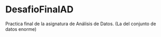 # DesafioFinalAD
Practica final de la asignatura de Análisis de Datos. (La del conjunto de datos enorme)
